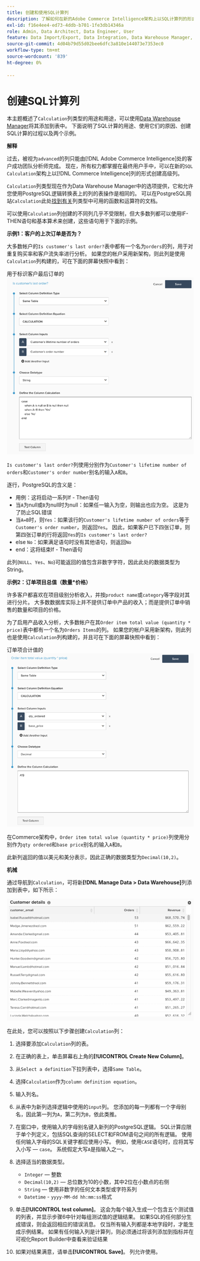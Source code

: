 ```yaml
---
title: 创建和使用SQL计算列
description: 了解如何在新的Adobe Commerce Intelligence架构上以SQL计算列的形式创建高级列。
exl-id: f16e4ee4-ed73-4ddb-b701-1fe3db14346a
role: Admin, Data Architect, Data Engineer, User
feature: Data Import/Export, Data Integration, Data Warehouse Manager, SQL Report Builder, Commerce Tables
source-git-commit: 4d04b79d55d02bee6dfc3a810e144073e7353ec0
workflow-type: tm+mt
source-wordcount: '839'
ht-degree: 0%

---
```


# 创建SQL计算列

本主题概述了`Calculation`列类型的用途和用途，可以使用[Data Warehouse Manager](../data-warehouse-mgr/tour-dwm.md)将其添加到表中。 下面说明了SQL计算的用途、使用它们的原因、创建SQL计算的过程以及两个示例。

**解释**

过去，被视为`advanced`的列只能由[!DNL Adobe Commerce Intelligence]处的客户成功团队分析师完成。 现在，所有权力都掌握在最终用户手中，可以在新的`SQL Calculation`架构上以[!DNL Commerce Intelligence]列的形式创建高级列。

`Calculation`列类型现在作为Data Warehouse Manager中的选项提供，它和允许您使用PostgreSQL逻辑转换表上的列的表操作是相同的。 可以在PostgreSQL网站`Calculation`此处[找到有关](https://www.postgresql.org/docs/9.6/functions.html)列类型中可用的函数和运算符的文档。

可以使用`Calculation`列创建的不同列几乎不受限制，但大多数列都可以使用IF-THEN语句和基本算术来创建，这些语句用于下面的示例。

**示例1：客户的上次订单是否为？**

大多数帐户的`Is customer's last order?`表中都有一个名为`orders`的列，用于对重复购买率和客户流失率进行分析。 如果您的帐户采用新架构，则此列是使用`Calculation`列构建的，可在下面的屏幕快照中看到：

用于标识客户最后订单的![SQL计算列定义](../../assets/Is_customer_s_last_order.png)

`Is customer's last order?`列使用分别作为`Customer's lifetime number of orders`和`Customer's order number`别名的输入`A`和`B`。

逐行，PostgreSQL的含义是：

* 用例：这将启动一系列If - Then语句
* 当`A`为null或`B`为null时为null：如果任一输入为空，则输出也应为空。 这是为了防止SQL错误
* 当`A=B`时，则`Yes`：如果该行的`Customer's lifetime number of orders`等于`Customer's order number`，则返回`Yes`。 因此，如果客户已下四张订单，则第四张订单的行将返回`Yes`的`Is customer's last order?`
* else `No`：如果满足语句时没有其他语句，则返回`No`
* end：这将结束If - Then语句

此列(`NULL`、`Yes`、`No`)可能返回的值包含非数字字符，因此此处的数据类型为String。

**示例2：订单项目总值（数量*价格）**

许多客户都喜欢在项目级别分析收入，并按`product name`或`category`等字段对其进行分片。 大多数数据库实际上并不提供订单中产品的收入；而是提供订单中销售的数量和项目的价格。

为了启用产品收入分析，大多数帐户在其`Order item total value (quantity * price)`表中都有一个名为`Orders Items`的列。 如果您的帐户采用新架构，则此列也是使用`Calculation`列构建的，并且可在下面的屏幕快照中看到：

订单项合计值的![SQL计算列定义](../../assets/Order_item_total_value.png)

在Commerce架构中，`Order item total value (quantity * price)`列使用分别作为`qty ordered`和`base price`别名的输入`A`和`B`。

此新列返回的值以美元和美分表示，因此正确的数据类型为`Decimal(10,2)`。

**机械**

通过导航到`Calculation`，可将新&#x200B;**[!DNL Manage Data > Data Warehouse]**&#x200B;列添加到表中，如下所示：

![显示计算列结果的表视图](../../assets/blobid2.png)

在此处，您可以按照以下步骤创建`Calculation`列：

1. 选择要添加`Calculation`列的表。
1. 在正确的表上，单击屏幕右上角的&#x200B;**[!UICONTROL Create New Column]**。
1. 从`Select a definition`下拉列表中，选择`Same Table`。
1. 选择`Calculation`作为`column definition equation`。
1. 输入列名。
1. 从表中为新列选择逻辑中使用的`input`列。 您添加的每一列都有一个字母别名，因此第一列为`A`，第二列为`B`，依此类推。
1. 在窗口中，使用输入的字母别名键入新列的PostgreSQL逻辑。 SQL计算应限于单个列定义，包括SQL查询的SELECT和FROM语句之间的所有逻辑。 使用任何输入字母的SQL关键字都应使用小写。 例如，使用`CASE`语句时，应将其写入小写 — `case`。 系统假定大写`A`是指输入之一。
1. 选择适当的数据类型。
   * `Integer` — 整数
   * `Decimal(10,2)` — 总位数为10的小数，其中2位在小数点的右侧
   * `String` — 使用非数字的任何文本类型或字符系列
   * `Datetime` - `yyyy-MM-dd hh:mm:ss`格式

1. 单击&#x200B;**[!UICONTROL test column]**。 这会为每个输入生成一个包含五个测试值的列表，并显示步骤6中针对每组测试值的逻辑结果。 如果SQL的任何部分生成错误，则会返回相应的错误消息。 仅当所有输入列都是本地字段时，才能生成示例结果。 如果有任何输入列是计算列，则必须通过将该列添加到指标并在可视化Report Builder中查看来验证结果

1. 如果对结果满意，请单击&#x200B;**[!UICONTROL Save]**。 列允许使用。
